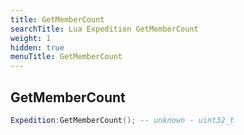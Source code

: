 ```yaml
---
title: GetMemberCount
searchTitle: Lua Expedition GetMemberCount
weight: 1
hidden: true
menuTitle: GetMemberCount
---
```

## GetMemberCount
```lua
Expedition:GetMemberCount(); -- unknown - uint32_t
```